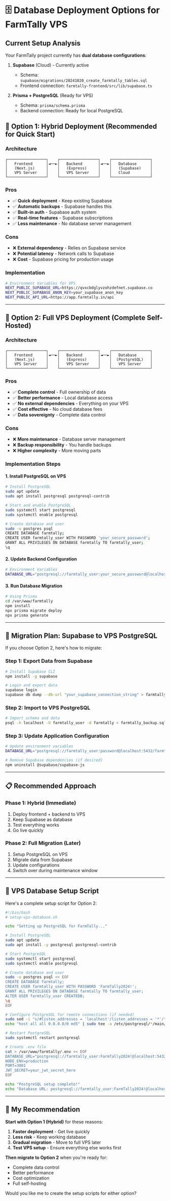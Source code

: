 # 🗄️ Database Deployment Options for FarmTally VPS

## Current Setup Analysis

Your FarmTally project currently has **dual database configurations**:

1. **Supabase** (Cloud) - Currently active
   - Schema: `supabase/migrations/20241020_create_farmtally_tables.sql`
   - Frontend connection: `farmtally-frontend/src/lib/supabase.ts`

2. **Prisma + PostgreSQL** (Ready for VPS)
   - Schema: `prisma/schema.prisma`
   - Backend connection: Ready for local PostgreSQL

## 🎯 **Option 1: Hybrid Deployment (Recommended for Quick Start)**

### Architecture
```
┌─────────────────┐    ┌─────────────────┐    ┌─────────────────┐
│   Frontend      │◄──►│   Backend       │◄──►│   Database      │
│   (Next.js)     │    │   (Express)     │    │   (Supabase)    │
│   VPS Server    │    │   VPS Server    │    │   Cloud         │
└─────────────────┘    └─────────────────┘    └─────────────────┘
```

### Pros
- ✅ **Quick deployment** - Keep existing Supabase
- ✅ **Automatic backups** - Supabase handles this
- ✅ **Built-in auth** - Supabase auth system
- ✅ **Real-time features** - Supabase subscriptions
- ✅ **Less maintenance** - No database server management

### Cons
- ❌ **External dependency** - Relies on Supabase service
- ❌ **Potential latency** - Network calls to Supabase
- ❌ **Cost** - Supabase pricing for production usage

### Implementation
```bash
# Environment Variables for VPS
NEXT_PUBLIC_SUPABASE_URL=https://qvxcbdglyvzohzdefnet.supabase.co
NEXT_PUBLIC_SUPABASE_ANON_KEY=your_supabase_anon_key
NEXT_PUBLIC_API_URL=https://app.farmtally.in/api
```

---

## 🎯 **Option 2: Full VPS Deployment (Complete Self-Hosted)**

### Architecture
```
┌─────────────────┐    ┌─────────────────┐    ┌─────────────────┐
│   Frontend      │◄──►│   Backend       │◄──►│   Database      │
│   (Next.js)     │    │   (Express)     │    │  (PostgreSQL)   │
│   VPS Server    │    │   VPS Server    │    │   VPS Server    │
└─────────────────┘    └─────────────────┘    └─────────────────┘
```

### Pros
- ✅ **Complete control** - Full ownership of data
- ✅ **Better performance** - Local database access
- ✅ **No external dependencies** - Everything on your VPS
- ✅ **Cost effective** - No cloud database fees
- ✅ **Data sovereignty** - Complete data control

### Cons
- ❌ **More maintenance** - Database server management
- ❌ **Backup responsibility** - You handle backups
- ❌ **Higher complexity** - More moving parts

### Implementation Steps

#### 1. Install PostgreSQL on VPS
```bash
# Install PostgreSQL
sudo apt update
sudo apt install postgresql postgresql-contrib

# Start and enable PostgreSQL
sudo systemctl start postgresql
sudo systemctl enable postgresql

# Create database and user
sudo -u postgres psql
CREATE DATABASE farmtally;
CREATE USER farmtally_user WITH PASSWORD 'your_secure_password';
GRANT ALL PRIVILEGES ON DATABASE farmtally TO farmtally_user;
\q
```

#### 2. Update Backend Configuration
```bash
# Environment Variables
DATABASE_URL="postgresql://farmtally_user:your_secure_password@localhost:5432/farmtally"
```

#### 3. Run Database Migration
```bash
# Using Prisma
cd /var/www/farmtally
npm install
npx prisma migrate deploy
npx prisma generate
```

---

## 🚀 **Migration Plan: Supabase to VPS PostgreSQL**

If you choose Option 2, here's how to migrate:

### Step 1: Export Data from Supabase
```bash
# Install Supabase CLI
npm install -g supabase

# Login and export data
supabase login
supabase db dump --db-url "your_supabase_connection_string" > farmtally_backup.sql
```

### Step 2: Import to VPS PostgreSQL
```bash
# Import schema and data
psql -h localhost -U farmtally_user -d farmtally < farmtally_backup.sql
```

### Step 3: Update Application Configuration
```bash
# Update environment variables
DATABASE_URL="postgresql://farmtally_user:password@localhost:5432/farmtally"

# Remove Supabase dependencies (if desired)
npm uninstall @supabase/supabase-js
```

---

## 📋 **Recommended Approach**

### **Phase 1: Hybrid (Immediate)**
1. Deploy frontend + backend to VPS
2. Keep Supabase as database
3. Test everything works
4. Go live quickly

### **Phase 2: Full Migration (Later)**
1. Setup PostgreSQL on VPS
2. Migrate data from Supabase
3. Update configurations
4. Switch over during maintenance window

---

## 🔧 **VPS Database Setup Script**

Here's a complete setup script for Option 2:

```bash
#!/bin/bash
# setup-vps-database.sh

echo "Setting up PostgreSQL for FarmTally..."

# Install PostgreSQL
sudo apt update
sudo apt install -y postgresql postgresql-contrib

# Start PostgreSQL
sudo systemctl start postgresql
sudo systemctl enable postgresql

# Create database and user
sudo -u postgres psql << EOF
CREATE DATABASE farmtally;
CREATE USER farmtally_user WITH PASSWORD 'FarmTally2024!';
GRANT ALL PRIVILEGES ON DATABASE farmtally TO farmtally_user;
ALTER USER farmtally_user CREATEDB;
\q
EOF

# Configure PostgreSQL for remote connections (if needed)
sudo sed -i "s/#listen_addresses = 'localhost'/listen_addresses = '*'/" /etc/postgresql/*/main/postgresql.conf
echo "host all all 0.0.0.0/0 md5" | sudo tee -a /etc/postgresql/*/main/pg_hba.conf

# Restart PostgreSQL
sudo systemctl restart postgresql

# Create .env file
cat > /var/www/farmtally/.env << EOF
DATABASE_URL="postgresql://farmtally_user:FarmTally2024!@localhost:5432/farmtally"
NODE_ENV=production
PORT=3001
JWT_SECRET=your_jwt_secret_here
EOF

echo "PostgreSQL setup complete!"
echo "Database URL: postgresql://farmtally_user:FarmTally2024!@localhost:5432/farmtally"
```

---

## 🎯 **My Recommendation**

**Start with Option 1 (Hybrid)** for these reasons:

1. **Faster deployment** - Get live quickly
2. **Less risk** - Keep working database
3. **Gradual migration** - Move to full VPS later
4. **Test VPS setup** - Ensure everything else works first

**Then migrate to Option 2** when you're ready for:
- Complete data control
- Better performance
- Cost optimization
- Full self-hosting

Would you like me to create the setup scripts for either option?